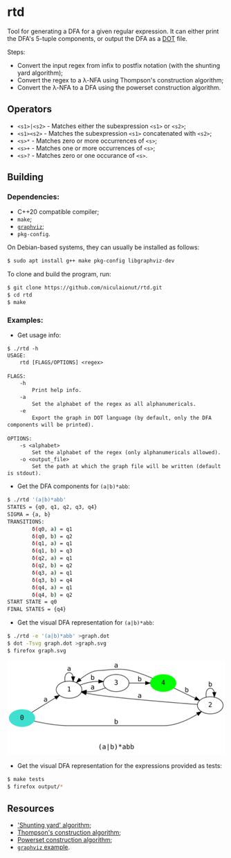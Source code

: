 # rtd

Tool for generating a DFA for a given regular expression. It can either print
the DFA's 5-tuple components, or output the DFA as a
[DOT](https://en.wikipedia.org/wiki/DOT_(graph_description_language)) file.

Steps:

* Convert the input regex from infix to postfix notation (with the shunting
  yard algorithm);
* Convert the regex to a λ-NFA using Thompson's construction algorithm;
* Convert the λ-NFA to a DFA using the powerset construction algorithm.

## Operators

* `<s1>|<s2>` - Matches either the subexpression `<s1>` or `<s2>`;
* `<s1><s2>` - Matches the subexpression `<s1>` concatenated with `<s2>`;
* `<s>*` - Matches zero or more occurrences of `<s>`;
* `<s>+` - Matches one or more occurrences of `<s>`;
* `<s>?` - Matches zero or one occurance of `<s>`.

## Building

### Dependencies:

* C++20 compatible compiler;
* `make`;
* [`graphviz`](https://graphviz.org/docs/library/);
* `pkg-config`.

On Debian-based systems, they can usually be installed as follows:

```bash
$ sudo apt install g++ make pkg-config libgraphviz-dev
```

To clone and build the program, run:

```bash
$ git clone https://github.com/niculaionut/rtd.git
$ cd rtd
$ make
```

### Examples:

* Get usage info:

```
$ ./rtd -h
USAGE:
    rtd [FLAGS/OPTIONS] <regex>

FLAGS:
    -h
        Print help info.
    -a
        Set the alphabet of the regex as all alphanumericals.
    -e
        Export the graph in DOT language (by default, only the DFA components will be printed).

OPTIONS:
    -s <alphabet>
        Set the alphabet of the regex (only alphanumericals allowed).
    -o <output_file>
        Set the path at which the graph file will be written (default is stdout).
```

* Get the DFA components for `(a|b)*abb`:

```bash
$ ./rtd '(a|b)*abb'
STATES = {q0, q1, q2, q3, q4}
SIGMA = {a, b}
TRANSITIONS:
        δ(q0, a) = q1
        δ(q0, b) = q2
        δ(q1, a) = q1
        δ(q1, b) = q3
        δ(q2, a) = q1
        δ(q2, b) = q2
        δ(q3, a) = q1
        δ(q3, b) = q4
        δ(q4, a) = q1
        δ(q4, b) = q2
START STATE = q0
FINAL STATES = {q4}
```

* Get the visual DFA representation for `(a|b)*abb`:

```bash
$ ./rtd -e '(a|b)*abb' >graph.dot
$ dot -Tsvg graph.dot >graph.svg
$ firefox graph.svg
```

![](example.svg)

* Get the visual DFA representation for the expressions provided as tests:

```bash
$ make tests
$ firefox output/*
```

## Resources

* ['Shunting yard' algorithm](https://www.engr.mun.ca/~theo/Misc/exp_parsing.htm);
* [Thompson's construction algorithm](https://en.wikipedia.org/wiki/Thompson%27s_construction);
* [Powerset construction algorithm](https://en.wikipedia.org/wiki/Powerset_construction);
* [`graphviz` example](https://gitlab.com/graphviz/graphviz/-/blob/main/dot.demo/example.c).
